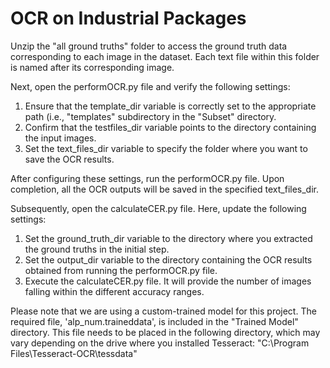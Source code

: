 # OCR on Industrial Packages

Unzip the "all ground truths" folder to access the ground truth data corresponding to each image in the dataset. Each text file within this folder is named after its corresponding image.

Next, open the performOCR.py file and verify the following settings:

1. Ensure that the template_dir variable is correctly set to the appropriate path (i.e., "templates" subdirectory in the "Subset" directory.
2. Confirm that the testfiles_dir variable points to the directory containing the input images.
3. Set the text_files_dir variable to specify the folder where you want to save the OCR results.

After configuring these settings, run the performOCR.py file. Upon completion, all the OCR outputs will be saved in the specified text_files_dir.

Subsequently, open the calculateCER.py file. Here, update the following settings:

1. Set the ground_truth_dir variable to the directory where you extracted the ground truths in the initial step.
2. Set the output_dir variable to the directory containing the OCR results obtained from running the performOCR.py file.
3. Execute the calculateCER.py file. It will provide the number of images falling within the different accuracy ranges.

Please note that we are using a custom-trained model for this project. The required file, 'alp_num.traineddata', is included in the "Trained Model" directory. This file needs to be placed in the following directory, which may vary depending on the drive where you installed Tesseract:
"C:\Program Files\Tesseract-OCR\tessdata"
